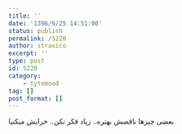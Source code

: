 ```yaml
---
title: ''
date: '1396/6/25 14:51:00'
status: publish
permalink: /5220
author: straxico
excerpt: ''
type: post
id: 5220
category:
    - tytomood
tag: []
post_format: []
---
```

بعضی چیزها ناقصش بهتره.. زیاد فکر نکن.. خرابش میکنیا